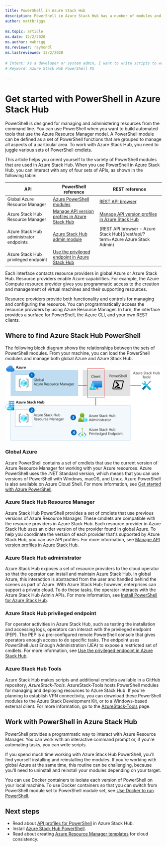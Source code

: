```yaml
---
title: PowerShell in Azure Stack Hub 
description: PowerShell in Azure Stack Hub has a number of modules and contexts.
author: mattbriggs

ms.topic: article
ms.date: 12/2/2020
ms.author: mabrigg
ms.reviewer: raymondl
ms.lastreviewed: 12/2/2020

# Intent: As a developer or system admin, I want to write scripts to work with Azure Stack Hub so that I can automate my workflows. I need to understand the various version of PowerShell used in Azure Stack Hub.
# Keyword: Azure Stack Hub PowerShell PS

---
```


# Get started with PowerShell in Azure Stack Hub

PowerShell is designed for managing and administering resources from the command line. You can use PowerShell when you want to build automated tools that use the Azure Resource Manager model. A PowerShell module can be defined as a set of PowerShell functions that are grouped to manage all aspects of a particular area. To work with Azure Stack Hub, you need to juggle various sets of PowerShell cmdlets.

This article helps you orient yourself to the variety of PowerShell modules that are used in Azure Stack Hub. When you use PowerShell in Azure Stack Hub, you can interact with any of four sets of APIs, as shown in the following table:

| API | PowerShell reference | REST reference |
| --- | --- | --- |
| Global Azure Resource Manager | [Azure PowerShell modules](https://github.com/Azure/azure-powershell/blob/master/documentation/azure-powershell-modules.md) | [REST API browser](/rest/api/) |
| Azure Stack Hub Resource Manager | [Manage API version profiles in Azure Stack Hub](azure-stack-version-profiles.md) | [Manage API version profiles in Azure Stack Hub](azure-stack-version-profiles.md) |
| Azure Stack Hub administrator endpoints | [Azure Stack Hub admin module](/powershell/azure/azure-stack/overview) | [REST API browser - Azure Stack Hub](/rest/api/?term=Azure Azure Stack Admin) |
| Azure Stack Hub privileged endpoint | [Use the privileged endpoint in Azure Stack Hub](../operator/azure-stack-privileged-endpoint.md) | |

Each interface contacts resource providers in global Azure or Azure Stack Hub. Resource providers enable Azure capabilities. For example, the Azure Compute resource provider gives you programmatic access to the creation and management of virtual machines and their supporting resources.

Resource providers provide both functionality and controls for managing and configuring the resource. You can programmatically access the resource providers by using Azure Resource Manager. In turn, the interface provides a surface for PowerShell, the Azure CLI, and your own REST clients.

## Where to find Azure Stack Hub PowerShell

The following block diagram shows the relationships between the sets of PowerShell modules. From your machine, you can load the PowerShell modules and manage both global Azure and Azure Stack Hub.

![Azure Stack Hub PowerShell](media/azure-stack-powershell-overview/azure-stack-powershell.svg)

### Global Azure

Azure PowerShell contains a set of cmdlets that use the current version of Azure Resource Manager for working with your Azure resources. Azure PowerShell uses the .NET Standard version, which means that you can use versions of PowerShell with Windows, macOS, and Linux. Azure PowerShell is also available on Azure Cloud Shell. For more information, see [Get started with Azure PowerShell](/powershell/azure/get-started-azureps).

### Azure Stack Hub Resource Manager

Azure Stack Hub PowerShell provides a set of cmdlets that use previous versions of Azure Resource Manager. These cmdlets are compatible with the resource providers in Azure Stack Hub. Each resource provider in Azure Stack Hub uses an older version of the provider found in global Azure. To help you coordinate the version of each provider that's supported by Azure Stack Hub, you can use API profiles. For more information, see [Manage API version profiles in Azure Stack Hub](azure-stack-version-profiles.md).

### Azure Stack Hub administrator

Azure Stack Hub exposes a set of resource providers to the cloud operator so that the operator can install and maintain Azure Stack Hub. In global Azure, this interaction is abstracted from the user and handled behind the scenes as part of Azure. With Azure Stack Hub; however, enterprises can support a private cloud. To do these tasks, the operator interacts with the Azure Stack Hub Admin APIs. For more information, see [Install PowerShell for Azure Stack Hub](../operator/powershell-install-az-module.md).

### Azure Stack Hub privileged endpoint

For operator activities in Azure Stack Hub, such as testing the installation and accessing logs, operators can interact with the privileged endpoint (PEP). The PEP is a pre-configured remote PowerShell console that gives operators enough access to do specific tasks. The endpoint uses PowerShell Just Enough Administration (JEA) to expose a restricted set of cmdlets. For more information, see [Use the privileged endpoint in Azure Stack Hub](../operator/azure-stack-privileged-endpoint.md).

### Azure Stack Hub Tools

Azure Stack Hub makes scripts and additional cmdlets available in a GitHub repository, *AzureStack-Tools*. AzureStack-Tools hosts PowerShell modules for managing and deploying resources to Azure Stack Hub. If you're planning to establish VPN connectivity, you can download these PowerShell modules to the Azure Stack Development Kit, or to a Windows-based external client. For more information, go to the [AzureStack-Tools](https://github.com/Azure/AzureStack-Tools) page.

## Work with PowerShell in Azure Stack Hub

PowerShell provides a programmatic way to interact with Azure Resource Manager. You can work with an interactive command prompt or, if you're automating tasks, you can write scripts.

If you spend much time working with Azure Stack Hub PowerShell, you'll find yourself installing and reinstalling the modules. If you're working with global Azure at the same time, this routine can be challenging, because you'll need to uninstall and reinstall your modules depending on your target.

You can use Docker containers to isolate each version of PowerShell on your local machine. To use Docker containers so that you can switch from PowerShell module set to PowerShell module set, see [Use Docker to run PowerShell](azure-stack-powershell-user-docker.md).


## Next steps

- Read about [API profiles for PowerShell](azure-stack-version-profiles.md) in Azure Stack Hub.
- Install [Azure Stack Hub PowerShell](../operator/powershell-install-az-module.md).
- Read about creating [Azure Resource Manager templates](azure-stack-develop-templates.md) for cloud consistency.
